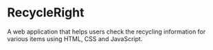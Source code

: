# RecycleRight
A web application that helps users check the recycling information for various items using HTML, CSS and JavaScript.
